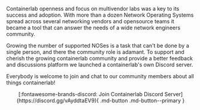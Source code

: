 Containerlab openness and focus on multivendor labs was a key to its success and adoption. With more than a dozen Network Operating Systems spread across several networking vendors and opensource teams it became a tool that can answer the needs of a wide network engineers community.

Growing the number of supported NOSes is a task that can't be done by a single person, and there the community role is adamant. To support and cherish the growing containerlab community and provide a better feedback and discussions platform we launched a containerlab's own Discord server.

Everybody is welcome to join and chat to our community members about all things containerlab!

<center>[:fontawesome-brands-discord: Join Containerlab Discord Server](https://discord.gg/vAyddtaEV9){ .md-button .md-button--primary }</center>
